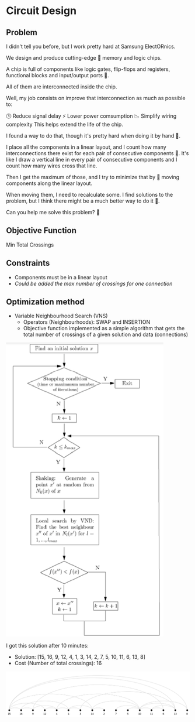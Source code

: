 # Circuit Design

## Problem

I didn't tell you before, but I work pretty hard at Samsung ElectORnics.

We design and produce cutting-edge 💾 memory and logic chips.

A chip is full of components like logic gates, flip-flops and registers, functional blocks and input/output ports 🔌.

All of them are interconnected inside the chip.

Well, my job consists on improve that interconnection as much as possible to:

🕒 Reduce signal delay
⚡ Lower power comsumption
📉 Simplify wiring complexity
This helps extend the life of the chip.

I found a way to do that, though it's pretty hard when doing it by hand 🤯.

I place all the components in a linear layout, and I count how many interconnections there exist for each pair of consecutive components 🧮. It's like I draw a vertical line in every pair of consecutive components and I count how many wires cross that line.

Then I get the maximum of those, and I try to minimize that by 🔀 moving components along the linear layout.

When moving them, I need to recalculate some. I find solutions to the problem, but I think there might be a much better way to do it 🤔.

Can you help me solve this problem? 🧩

## Objective Function

Min Total Crossings

## Constraints

- Components must be in a linear layout
- *Could be added the max number of crossings for one connection*

## Optimization method

- Variable Neighbourhood Search (VNS)
  - Operators (Neighbourhoods): SWAP and INSERTION
  - Objective function implemented as a simple algorithm that gets the total number of crossings of a given solution and data (connections)
  
![Variable Neighborhood Search](image.png)

I got this solution after 10 minutes:

- Solution: [15, 16, 9, 12, 4, 1, 3, 14, 2, 7, 5, 10, 11, 6, 13, 8]
- Cost (Number of total crossings): 16

![Solution](image-1.png)




